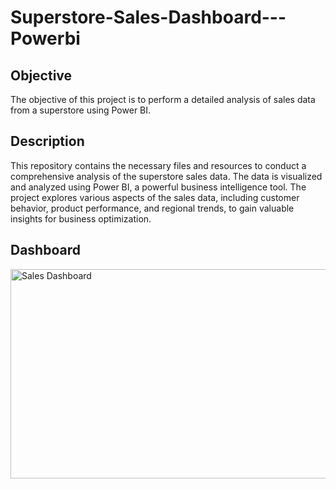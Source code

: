# Superstore-Sales-Dashboard---Powerbi
## Objective
The objective of this project is to perform a detailed analysis of sales data from a superstore using Power BI.

## Description
This repository contains the necessary files and resources to conduct a comprehensive analysis of the superstore sales data. The data is visualized and analyzed using Power BI, a powerful business intelligence tool. The project explores various aspects of the sales data, including customer behavior, product performance, and regional trends, to gain valuable insights for business optimization.

## Dashboard
<img width="598" height="335" alt="Sales Dashboard" src="https://github.com/user-attachments/assets/95466e1d-b92e-4058-b9f5-e1cd72a481da" />
